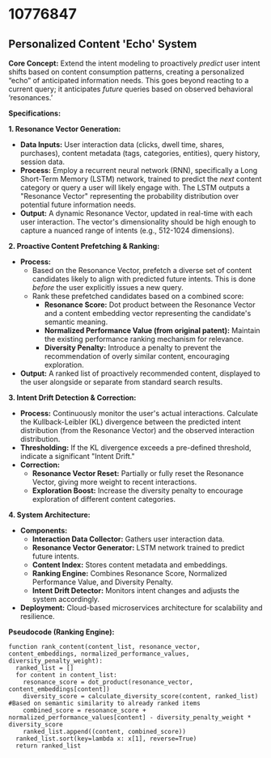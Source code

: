 # 10776847

## Personalized Content 'Echo' System

**Core Concept:** Extend the intent modeling to proactively *predict* user intent shifts based on content consumption patterns, creating a personalized “echo” of anticipated information needs. This goes beyond reacting to a current query; it anticipates *future* queries based on observed behavioral ‘resonances.’

**Specifications:**

**1. Resonance Vector Generation:**

*   **Data Inputs:** User interaction data (clicks, dwell time, shares, purchases), content metadata (tags, categories, entities), query history, session data.
*   **Process:** Employ a recurrent neural network (RNN), specifically a Long Short-Term Memory (LSTM) network, trained to predict the *next* content category or query a user will likely engage with. The LSTM outputs a "Resonance Vector" representing the probability distribution over potential future information needs.
*   **Output:** A dynamic Resonance Vector, updated in real-time with each user interaction. The vector's dimensionality should be high enough to capture a nuanced range of intents (e.g., 512-1024 dimensions).

**2.  Proactive Content Prefetching & Ranking:**

*   **Process:**
    *   Based on the Resonance Vector, prefetch a diverse set of content candidates likely to align with predicted future intents. This is done *before* the user explicitly issues a new query.
    *   Rank these prefetched candidates based on a combined score:
        *   **Resonance Score:** Dot product between the Resonance Vector and a content embedding vector representing the candidate's semantic meaning.
        *   **Normalized Performance Value (from original patent):** Maintain the existing performance ranking mechanism for relevance.
        *   **Diversity Penalty:**  Introduce a penalty to prevent the recommendation of overly similar content, encouraging exploration.
*   **Output:** A ranked list of proactively recommended content, displayed to the user alongside or separate from standard search results.

**3.  Intent Drift Detection & Correction:**

*   **Process:** Continuously monitor the user's actual interactions.  Calculate the Kullback-Leibler (KL) divergence between the predicted intent distribution (from the Resonance Vector) and the observed interaction distribution. 
*   **Thresholding:** If the KL divergence exceeds a pre-defined threshold, indicate a significant "Intent Drift."
*   **Correction:**
    *   **Resonance Vector Reset:** Partially or fully reset the Resonance Vector, giving more weight to recent interactions.
    *   **Exploration Boost:** Increase the diversity penalty to encourage exploration of different content categories.

**4.  System Architecture:**

*   **Components:**
    *   **Interaction Data Collector:**  Gathers user interaction data.
    *   **Resonance Vector Generator:** LSTM network trained to predict future intents.
    *   **Content Index:** Stores content metadata and embeddings.
    *   **Ranking Engine:** Combines Resonance Score, Normalized Performance Value, and Diversity Penalty.
    *   **Intent Drift Detector:** Monitors intent changes and adjusts the system accordingly.
*   **Deployment:**  Cloud-based microservices architecture for scalability and resilience.

**Pseudocode (Ranking Engine):**

```
function rank_content(content_list, resonance_vector, content_embeddings, normalized_performance_values, diversity_penalty_weight):
  ranked_list = []
  for content in content_list:
    resonance_score = dot_product(resonance_vector, content_embeddings[content])
    diversity_score = calculate_diversity_score(content, ranked_list) #Based on semantic similarity to already ranked items
    combined_score = resonance_score + normalized_performance_values[content] - diversity_penalty_weight * diversity_score
    ranked_list.append((content, combined_score))
  ranked_list.sort(key=lambda x: x[1], reverse=True)
  return ranked_list
```